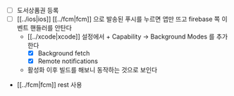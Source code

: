 - [ ] 도서상품권 등록
- [ ] [[../ios|ios]] [[../fcm|fcm]] 으로 발송된 푸시를 누르면 앱만 뜨고 firebase 쪽 이벤트 핸들러를 안탄다
  - [[../xcode|xcode]] 설정에서 + Capability -> Background Modes 를 추가한다
    - [X] Background fetch
    - [X] Remote notifications
  - 활성화 이후 빌드를 해보니 동작하는 것으로 보인다
- [[../fcm|fcm]] rest 사용
